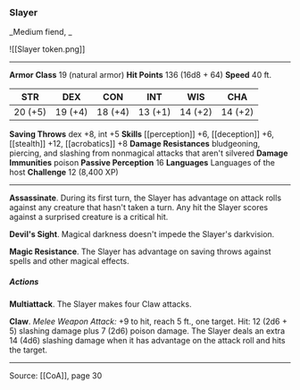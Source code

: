 ### Slayer
_Medium fiend, _

![[Slayer token.png]]


---

**Armor Class** 19 (natural armor)
**Hit Points** 136 (16d8 + 64)
**Speed** 40 ft.

| STR     | DEX     | CON     | INT     | WIS     | CHA     |
|---------|---------|---------|---------|---------|---------|
| 20 (+5) | 19 (+4) | 18 (+4) | 13 (+1) | 14 (+2) | 14 (+2) |

**Saving Throws** dex +8, int +5
**Skills** [[perception]] +6, [[deception]] +6, [[stealth]] +12, [[acrobatics]] +8
**Damage Resistances** bludgeoning, piercing, and slashing from nonmagical attacks that aren't silvered
**Damage Immunities** poison
**Passive Perception** 16
**Languages** Languages of the host
**Challenge** 12 (8,400 XP)

---

**Assassinate**. During its first turn, the Slayer has advantage on attack rolls against any creature that hasn't taken a turn. Any hit the Slayer scores against a surprised creature is a critical hit.

**Devil's Sight**. Magical darkness doesn't impede the Slayer's darkvision.

**Magic Resistance**. The Slayer has advantage on saving throws against spells and other magical effects.

##### Actions
**Multiattack**. The Slayer makes four Claw attacks.

**Claw**. _Melee Weapon Attack:_ +9 to hit, reach 5 ft., one target. Hit: 12 (2d6 + 5) slashing damage plus 7 (2d6) poison damage. The Slayer deals an extra 14 (4d6) slashing damage when it has advantage on the attack roll and hits the target.


---

Source: [[CoA]], page 30